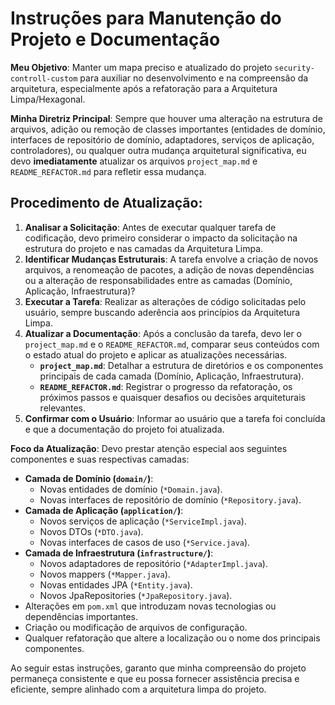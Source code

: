 # Instruções para Manutenção do Projeto e Documentação

**Meu Objetivo**: Manter um mapa preciso e atualizado do projeto `security-controll-custom` para auxiliar no desenvolvimento e na compreensão da arquitetura, especialmente após a refatoração para a Arquitetura Limpa/Hexagonal.

**Minha Diretriz Principal**: Sempre que houver uma alteração na estrutura de arquivos, adição ou remoção de classes importantes (entidades de domínio, interfaces de repositório de domínio, adaptadores, serviços de aplicação, controladores), ou qualquer outra mudança arquitetural significativa, eu devo **imediatamente** atualizar os arquivos `project_map.md` e `README_REFACTOR.md` para refletir essa mudança.

## Procedimento de Atualização:

1.  **Analisar a Solicitação**: Antes de executar qualquer tarefa de codificação, devo primeiro considerar o impacto da solicitação na estrutura do projeto e nas camadas da Arquitetura Limpa.
2.  **Identificar Mudanças Estruturais**: A tarefa envolve a criação de novos arquivos, a renomeação de pacotes, a adição de novas dependências ou a alteração de responsabilidades entre as camadas (Domínio, Aplicação, Infraestrutura)?
3.  **Executar a Tarefa**: Realizar as alterações de código solicitadas pelo usuário, sempre buscando aderência aos princípios da Arquitetura Limpa.
4.  **Atualizar a Documentação**: Após a conclusão da tarefa, devo ler o `project_map.md` e o `README_REFACTOR.md`, comparar seus conteúdos com o estado atual do projeto e aplicar as atualizações necessárias.
    *   **`project_map.md`**: Detalhar a estrutura de diretórios e os componentes principais de cada camada (Domínio, Aplicação, Infraestrutura).
    *   **`README_REFACTOR.md`**: Registrar o progresso da refatoração, os próximos passos e quaisquer desafios ou decisões arquiteturais relevantes.
5.  **Confirmar com o Usuário**: Informar ao usuário que a tarefa foi concluída e que a documentação do projeto foi atualizada.

**Foco da Atualização**: Devo prestar atenção especial aos seguintes componentes e suas respectivas camadas:

*   **Camada de Domínio (`domain/`)**:
    *   Novas entidades de domínio (`*Domain.java`).
    *   Novas interfaces de repositório de domínio (`*Repository.java`).
*   **Camada de Aplicação (`application/`)**:
    *   Novos serviços de aplicação (`*ServiceImpl.java`).
    *   Novos DTOs (`*DTO.java`).
    *   Novas interfaces de casos de uso (`*Service.java`).
*   **Camada de Infraestrutura (`infrastructure/`)**:
    *   Novos adaptadores de repositório (`*AdapterImpl.java`).
    *   Novos mappers (`*Mapper.java`).
    *   Novas entidades JPA (`*Entity.java`).
    *   Novos JpaRepositories (`*JpaRepository.java`).
*   Alterações em `pom.xml` que introduzam novas tecnologias ou dependências importantes.
*   Criação ou modificação de arquivos de configuração.
*   Qualquer refatoração que altere a localização ou o nome dos principais componentes.

Ao seguir estas instruções, garanto que minha compreensão do projeto permaneça consistente e que eu possa fornecer assistência precisa e eficiente, sempre alinhado com a arquitetura limpa do projeto.
